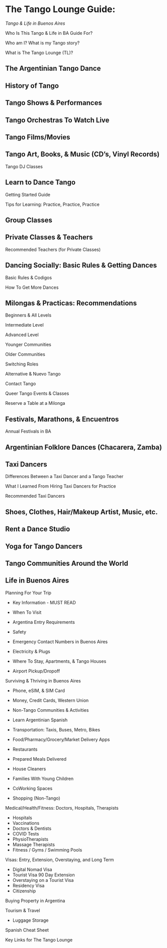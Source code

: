 

# The Tango Lounge Guide:
_Tango & Life in Buenos Aires_

Who Is This Tango & Life in BA Guide For?

Who am I? What is my Tango story?

What is The Tango Lounge (TL)?

## The Argentinian Tango Dance

## History of Tango

## Tango Shows & Performances

## Tango Orchestras To Watch Live

## Tango Films/Movies

## Tango Art, Books, & Music (CD’s, Vinyl Records)

  Tango DJ Classes

## Learn to Dance Tango

  Getting Started Guide

  Tips for Learning: Practice, Practice, Practice

## Group Classes

## Private Classes & Teachers

  Recommended Teachers (for Private Classes)

## Dancing Socially: Basic Rules & Getting Dances

  Basic Rules & Codigos

  How To Get More Dances

## Milongas & Practicas: Recommendations

  Beginners & All Levels

  Intermediate Level

  Advanced Level

  Younger Communities

  Older Communities

  Switching Roles

  Alternative & Nuevo Tango

  Contact Tango

  Queer Tango Events & Classes

  Reserve a Table at a Milonga

## Festivals, Marathons, & Encuentros

  Annual Festivals in BA

## Argentinian Folklore Dances (Chacarera, Zamba)

## Taxi Dancers

  Differences Between a Taxi Dancer and a Tango Teacher

  What I Learned From Hiring Taxi Dancers for Practice

  Recommended Taxi Dancers

## Shoes, Clothes, Hair/Makeup Artist, Music, etc.

## Rent a Dance Studio

## Yoga for Tango Dancers

## Tango Communities Around the World

## Life in Buenos Aires
  Planning For Your Trip

  + Key Information - MUST READ

  + When To Visit

  +  Argentina Entry Requirements

  + Safety

  + Emergency Contact Numbers in Buenos Aires

  + Electricity & Plugs

  + Where To Stay, Apartments, & Tango Houses

  + Airport Pickup/Dropoff

  Surviving & Thriving in Buenos Aires

  + Phone, eSIM, & SIM Card

  + Money, Credit Cards, Western Union

  + Non-Tango Communities & Activities
  + Learn Argentinian Spanish
  + Transportation: Taxis, Buses, Metro, Bikes
  + Food/Pharmacy/Grocery/Market Delivery Apps
  + Restaurants
  + Prepared Meals Delivered
  + House Cleaners
  + Families With Young Children
  + CoWorking Spaces
  + Shopping (Non-Tango)

  Medical/Health/Fitness: Doctors, Hospitals, Therapists
  + Hospitals
  + Vaccinations
  + Doctors & Dentists
  + COVID Tests
  + PhysioTherapists
  + Massage Therapists
  + Fitness / Gyms / Swimming Pools

  Visas: Entry, Extension, Overstaying, and Long Term
  + Digital Nomad Visa
  + Tourist Visa 90 Day Extension
  + Overstaying on a Tourist Visa
  + Residency Visa
  + Citizenship

  Buying Property in Argentina

  Tourism & Travel
  + Luggage Storage

  Spanish Cheat Sheet

Key Links for The Tango Lounge

